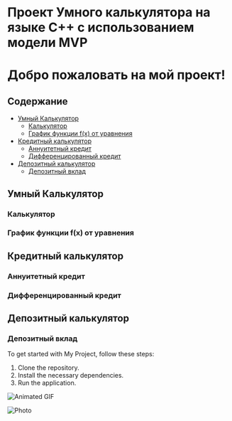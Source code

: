 # Проект Умного калькулятора на языке C++ с использованием модели MVP

<h1>Добро пожаловать на мой проект!</h1>

<h2>Содержание</h2>

<ul>
	<li><a href="#умный-калькулятор">Умный Калькулятор</a>
		<ul>
			<li><a href="#калькулятор">Калькулятор</a></li>
			<li><a href="#график-функции-f--x--от-уравнения">График функции f(x) от уравнения</a></li>
		</ul>
	</li>
	<li><a href="#кредитный-калькулятор">Кредитный калькулятор</a>
		<ul>
			<li><a href="#аннуитетный-кредит">Аннуитетный кредит</a></li>
			<li><a href="#дифференцированный-кредит">Дифференцированный кредит</a></li>
		</ul>
	</li>
	<li><a href="#депозитный-калькулятор">Депозитный калькулятор</a>
		<ul>
			<li><a href="#депозитный-вклад">Депозитный вклад</a></li>
		</ul>
	</li>
</ul>

<h2 id="умный-калькулятор">Умный Калькулятор</h2>

<h3 id="калькулятор">Калькулятор</h3>
<!-- тут должен быть код калькулятора -->

<h3 id="график-функции-f--x--от-уравнения">График функции f(x) от уравнения</h3>
<!-- тут должен быть код построения графика -->

<h2 id="кредитный-калькулятор">Кредитный калькулятор</h2>

<h3 id="аннуитетный-кредит">Аннуитетный кредит</h3>
<!-- тут должен быть код для расчёта аннуитетного кредита -->

<h3 id="дифференцированный-кредит">Дифференцированный кредит</h3>
<!-- тут должен быть код для расчёта дифференцированного кредита -->

<h2 id="депозитный-калькулятор">Депозитный калькулятор</h2>
<!-- тут должен быть код для депозитного калькулятора -->

<h3 id="депозитный-вклад">Депозитный вклад</h3>
<!-- тут должен быть код для расчёта депозитного вклада -->


To get started with My Project, follow these steps:

1. Clone the repository.
2. Install the necessary dependencies.
3. Run the application.

![Animated GIF](https://media.tenor.com/S61VCO73mOAAAAAj/linux-tux.gif)


![Photo](https://248006.selcdn.ru/LandGen/desktop_2_7d5b8e852952b4fc68ca058c53a3b9570fd4f3d7.webp)